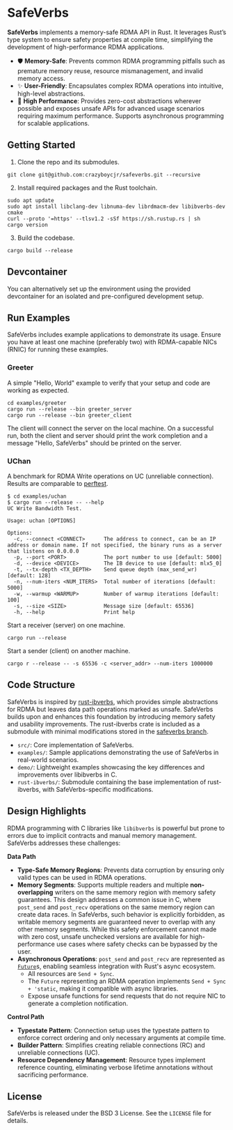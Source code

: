 # SafeVerbs
__SafeVerbs__ implements a memory-safe RDMA API in Rust. It leverages Rust’s type system to ensure safety properties at compile time, simplifying the development of high-performance RDMA applications.

- 🛡️ __Memory-Safe__: Prevents common RDMA programming pitfalls such as premature memory reuse, resource mismanagement, and invalid memory access.
- ✨ __User-Friendly__: Encapsulates complex RDMA operations into intuitive, high-level abstractions.
- 🚀 __High Performance__: Provides zero-cost abstractions wherever possible and exposes unsafe APIs for advanced usage scenarios requiring maximum performance. Supports asynchronous programming for scalable applications.


## Getting Started

1. Clone the repo and its submodules.
```
git clone git@github.com:crazyboycjr/safeverbs.git --recursive
```
2. Install required packages and the Rust toolchain.
```
sudo apt update
sudo apt install libclang-dev libnuma-dev librdmacm-dev libibverbs-dev cmake
curl --proto '=https' --tlsv1.2 -sSf https://sh.rustup.rs | sh
cargo version
```
3. Build the codebase.
```
cargo build --release
```

## Devcontainer
You can alternatively set up the environment using the provided devcontainer for an isolated and pre-configured development setup.

## Run Examples
SafeVerbs includes example applications to demonstrate its usage. Ensure you have at least one machine (preferably two) with RDMA-capable NICs (RNIC) for running these examples.

### Greeter
A simple "Hello, World" example to verify that your setup and code are working as expected.
```
cd examples/greeter
cargo run --release --bin greeter_server
cargo run --release --bin greeter_client
```
The client will connect the server on the local machine. On a successful run, both the client and server should print the work completion and a message "Hello, SafeVerbs" should be printed on the server.

### UChan
A benchmark for RDMA Write operations on UC (unreliable connection). Results are comparable to [perftest](https://github.com/linux-rdma/perftest).
```
$ cd examples/uchan
$ cargo run --release -- --help
UC Write Bandwidth Test.

Usage: uchan [OPTIONS]

Options:
  -c, --connect <CONNECT>      The address to connect, can be an IP address or domain name. If not specified, the binary runs as a server that listens on 0.0.0.0
  -p, --port <PORT>            The port number to use [default: 5000]
  -d, --device <DEVICE>        The IB device to use [default: mlx5_0]
  -t, --tx-depth <TX_DEPTH>    Send queue depth (max_send_wr) [default: 128]
  -n, --num-iters <NUM_ITERS>  Total number of iterations [default: 5000]
  -w, --warmup <WARMUP>        Number of warmup iterations [default: 100]
  -s, --size <SIZE>            Message size [default: 65536]
  -h, --help                   Print help
```

Start a receiver (server) on one machine.
```
cargo run --release
```

Start a sender (client) on another machine.
```
cargo r --release -- -s 65536 -c <server_addr> --num-iters 1000000
```

## Code Structure
SafeVerbs is inspired by [rust-ibverbs](https://github.com/jonhoo/rust-ibverbs), which provides simple abstractions for RDMA but leaves data path operations marked as unsafe. SafeVerbs builds upon and enhances this foundation by introducing memory safety and usability improvements. The rust-ibverbs crate is included as a submodule with minimal modifications stored in the [safeverbs branch](https://github.com/crazyboycjr/rust-ibverbs/tree/safeverbs).

- `src/`: Core implementation of SafeVerbs.
- `examples/`: Sample applications demonstrating the use of SafeVerbs in real-world scenarios.
- `demo/`: Lightweight examples showcasing the key differences and improvements over libibverbs in C.
- `rust-ibverbs/`: Submodule containing the base implementation of rust-ibverbs, with SafeVerbs-specific modifications.

## Design Highlights
RDMA programming with C libraries like `libibverbs` is powerful but prone to errors due to implicit contracts and manual memory management. SafeVerbs addresses these challenges:

__Data Path__
- __Type-Safe Memory Regions__: Prevents data corruption by ensuring only valid types can be used in RDMA operations.
- __Memory Segments__: Supports multiple readers and multiple __non-overlapping__ writers on the same memory region with memory safety guarantees. This design addresses a common issue in C, where `post_send` and `post_recv` operations on the same memory region can create data races. In SafeVerbs, such behavior is explicitly forbidden, as writable memory segments are guaranteed never to overlap with any other memory segments. While this safety enforcement cannot made with zero cost, unsafe unchecked versions are available for high-performance use cases where safety checks can be bypassed by the user.
- __Asynchronous Operations__: `post_send` and `post_recv` are represented as [`Future`](https://doc.rust-lang.org/stable/std/future/trait.Future.html)s, enabling seamless integration with Rust's async ecosystem.
  - All resources are `Send + Sync`.
  - The `Future` representing an RDMA operation implements `Send + Sync + 'static`, making it compatible with async libraries.
  - Expose unsafe functions for send requests that do not require NIC to generate a completion notification.

__Control Path__
- __Typestate Pattern__: Connection setup uses the typestate pattern to enforce correct ordering and only necessary arguments at compile time.
- __Builder Pattern__: Simplifies creating reliable connections (RC) and unreliable connections (UC).
- __Resource Dependency Management__: Resource types implement reference counting, eliminating verbose lifetime annotations without sacrificing performance.

## License
SafeVerbs is released under the BSD 3 License. See the `LICENSE` file for details.